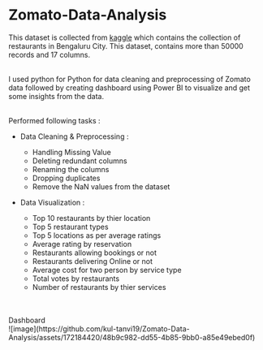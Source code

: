 # Zomato-Data-Analysis

This dataset is collected from [kaggle](https://www.kaggle.com/datasets/rajeshrampure/zomato-dataset) which contains the collection of restaurants in Bengaluru City. 
This dataset, contains more than 50000 records and 17 columns.
<br>
</br>

I used python for Python for data cleaning and preprocessing of Zomato data followed by creating dashboard using Power BI to visualize and get some insights from the data.
<br>
</br>

Performed following tasks :
  - Data Cleaning & Preprocessing : 
      - Handling Missing Value
      - Deleting redundant columns
      - Renaming the columns
      - Dropping duplicates
      - Remove the NaN values from the dataset
   
  - Data Visualization :
      - Top 10 restaurants by thier location
      - Top 5 restaurant types
      - Top 5 locations as per average ratings
      - Average rating by reservation
      - Restaurants allowing bookings or not
      - Restaurants delivering Online or not
      - Average cost for two person by service type
      - Total votes by restaurants
      - Number of restaurants by thier services
   
<br>
</br>
Dashboard
<br>
![image](https://github.com/kul-tanvi19/Zomato-Data-Analysis/assets/172184420/48b9c982-dd55-4b85-9bb0-a85e49ebed0f)



  

